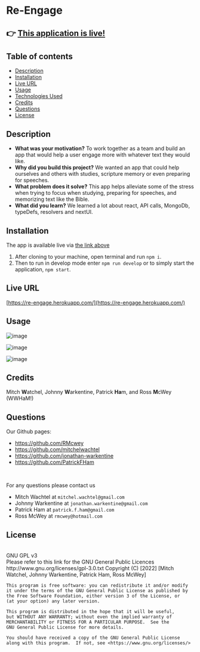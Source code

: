 # Re-Engage

## 👉 [This application is live!](https://re-engage.herokuapp.com/)

## Table of contents
* [Description](#description)
* [Installation](#installation)
* [Live URL](#live-url)
* [Usage](#usage)
* [Technologies Used](#technologies-used)
* [Credits](#credits)
* [Questions](#questions)
* [License](#license)
    

## Description 

- **What was your motivation?** To work together as a team and build an app that would help a user engage more with whatever text they would like.
- **Why did you build this project?** We wanted an app that could help ourselves and others with studies, scripture memory or even preparing for speeches.
- **What problem does it solve?** This app helps alleviate some of the stress when trying to focus when studying, preparing for speeches, and  memorizing text like the Bible.
- **What did you learn?** We learned a lot about react, API calls, MongoDb, typeDefs, resolvers and nextUI.

## Installation

The app is available live via [the link above](https://re-engage.herokuapp.com/)
1. After cloning to your machine, open terminal and run `npm i`.
2. Then to run in develop mode enter `npm run develop` or to simply start the application, `npm start`.

## Live URL
[https://re-engage.herokuapp.com/](https://re-engage.herokuapp.com/)

## Usage

![image](https://user-images.githubusercontent.com/95650769/173675173-ac363f90-874a-47f2-86d5-6119aa66d049.png)


![image](https://user-images.githubusercontent.com/95650769/173675840-4666b865-558b-4002-9c20-9bf86b0f0815.png)


![image](https://user-images.githubusercontent.com/95650769/173675642-713a67b3-768d-4a90-b3cf-af0c37ed4d9a.png)


## Credits
Mitch **W**atchel, Johnny **W**arkentine, Patrick **Ha**m, and Ross **M**cWey (WWHaM!)


## Questions
Our Github pages: 
* https://github.com/RMcwey
* https://github.com/mitchelwachtel
* https://github.com/jonathan-warkentine
* https://github.com/PatrickFHam
<br>

For any questions please contact us
<br>
* Mitch Wachtel at `mitchel.wachtel@gmail.com`
* Johnny Warkentine at `jonathan.warkentine@gmail.com`
* Patrick Ham at `patrick.f.ham@gmail.com`
* Ross McWey at `rmcwey@hotmail.com`


## License 
<br>
GNU GPL v3
<br>
Please refer to this link for the GNU General Public Licences http://www.gnu.org/licenses/gpl-3.0.txt
    Copyright (C) [2022]  [Mitch Watchel, Johnny Warkentine, Patrick Ham, Ross McWey]

    This program is free software: you can redistribute it and/or modify
    it under the terms of the GNU General Public License as published by
    the Free Software Foundation, either version 3 of the License, or
    (at your option) any later version.

    This program is distributed in the hope that it will be useful,
    but WITHOUT ANY WARRANTY; without even the implied warranty of
    MERCHANTABILITY or FITNESS FOR A PARTICULAR PURPOSE.  See the
    GNU General Public License for more details.

    You should have received a copy of the GNU General Public License
    along with this program.  If not, see <https://www.gnu.org/licenses/>